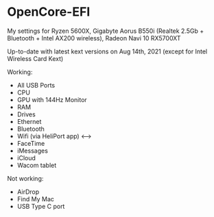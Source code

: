 # OpenCore-EFI
My settings for Ryzen 5600X, Gigabyte Aorus B550i (Realtek 2.5Gb + Bluetooth + Intel AX200 wireless), Radeon Navi 10 RX5700XT

Up-to-date with latest kext versions on Aug 14th, 2021 (except for Intel Wireless Card Kext)

Working:
- All USB Ports
- CPU
- GPU with 144Hz Monitor
- RAM
- Drives
- Ethernet
- Bluetooth
- Wifi (via HeliPort app)
<-->
- FaceTime
- iMessages
- iCloud
- Wacom tablet

Not working:
- AirDrop
- Find My Mac
- USB Type C port
